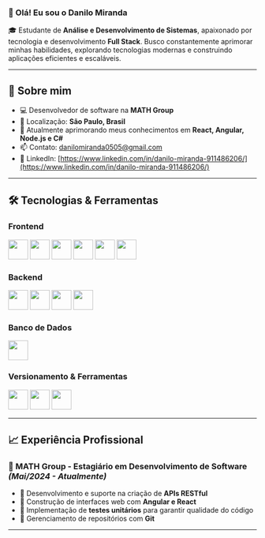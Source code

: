 ### 👋 Olá! Eu sou o **Danilo Miranda**

🎓 Estudante de **Análise e Desenvolvimento de Sistemas**, apaixonado por tecnologia e desenvolvimento **Full Stack**. Busco constantemente aprimorar minhas habilidades, explorando tecnologias modernas e construindo aplicações eficientes e escaláveis.

---

## 🚀 Sobre mim

- 💻 Desenvolvedor de software na **MATH Group**
- 📌 Localização: **São Paulo, Brasil** 
- 🌱 Atualmente aprimorando meus conhecimentos em **React, Angular, Node.js e C#**
- 📫 Contato: [danilomiranda0505@gmail.com](mailto:danilomiranda0505@gmail.com)
- 🔗 LinkedIn: [https://www.linkedin.com/in/danilo-miranda-911486206/](https://www.linkedin.com/in/danilo-miranda-911486206/)

---

## 🛠️ Tecnologias & Ferramentas

### **Frontend**
<p align="left">
  <img src="https://cdn.jsdelivr.net/gh/devicons/devicon@latest/icons/angular/angular-original.svg" width="40" height="40"/>
  <img src="https://cdn.jsdelivr.net/gh/devicons/devicon/icons/react/react-original.svg" width="40" height="40"/>
  <img src="https://cdn.jsdelivr.net/gh/devicons/devicon/icons/bootstrap/bootstrap-original.svg" width="40" height="40"/>
  <img src="https://cdn.jsdelivr.net/gh/devicons/devicon@latest/icons/typescript/typescript-original.svg" width="40" height="40"/>
  <img src="https://cdn.jsdelivr.net/gh/devicons/devicon/icons/html5/html5-original.svg" width="40" height="40"/>
  <img src="https://cdn.jsdelivr.net/gh/devicons/devicon/icons/css3/css3-original.svg" width="40" height="40"/>
</p>

### **Backend**
<p align="left">
  <img src="https://cdn.jsdelivr.net/gh/devicons/devicon@latest/icons/nodejs/nodejs-original-wordmark.svg" width="40" height="40"/>
  <img src="https://cdn.jsdelivr.net/gh/devicons/devicon/icons/csharp/csharp-original.svg" width="40" height="40"/>
  <img src="https://cdn.jsdelivr.net/gh/devicons/devicon@latest/icons/dotnetcore/dotnetcore-original.svg" width="40" height="40"/>
  <img src="https://cdn.jsdelivr.net/gh/devicons/devicon/icons/python/python-original.svg" width="40" height="40"/>
</p>

### **Banco de Dados**
<p align="left">
  <img src="https://cdn.jsdelivr.net/gh/devicons/devicon@latest/icons/mysql/mysql-original-wordmark.svg" width="40" height="40"/>
</p>

### **Versionamento & Ferramentas**
<p align="left">
  <img src="https://cdn.jsdelivr.net/gh/devicons/devicon/icons/git/git-original.svg" width="40" height="40"/>
  <img src="https://cdn.jsdelivr.net/gh/devicons/devicon/icons/github/github-original.svg" width="40" height="40"/>
  <img src="https://cdn.jsdelivr.net/gh/devicons/devicon/icons/azuredevops/azuredevops-original.svg" width="40" height="40"/>
</p>

---

## 📈 Experiência Profissional

### **💼 MATH Group** - Estagiário em Desenvolvimento de Software *(Mai/2024 - Atualmente)*
- 🔹 Desenvolvimento e suporte na criação de **APIs RESTful**
- 🔹 Construção de interfaces web com **Angular e React**
- 🔹 Implementação de **testes unitários** para garantir qualidade do código
- 🔹 Gerenciamento de repositórios com **Git**

---

<!-- ## 📊 Estatísticas no GitHub
![Danilo's GitHub stats](https://github-readme-stats.vercel.app/api?username=danilomiranda&show_icons=true&theme=radical)
-->
